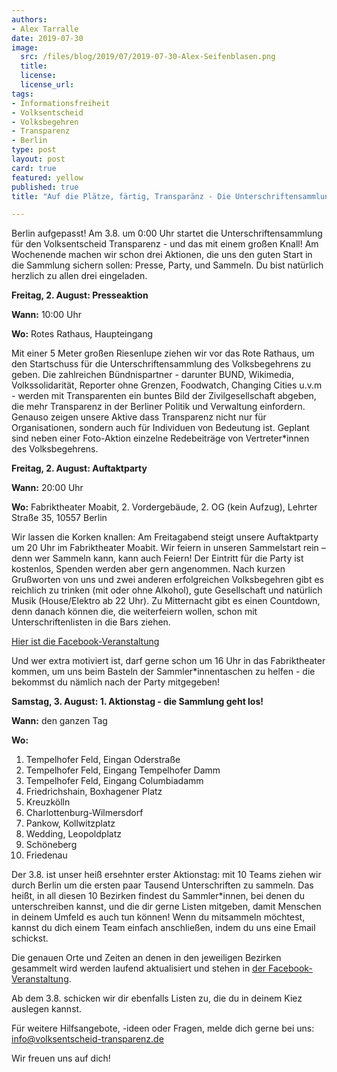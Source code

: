 ```yaml
---
authors:
- Alex Tarralle
date: 2019-07-30
image:
  src: /files/blog/2019/07/2019-07-30-Alex-Seifenblasen.png
  title:
  license:
  license_url:
tags:
- Informationsfreiheit
- Volksentscheid
- Volksbegehren
- Transparenz
- Berlin
type: post
layout: post
card: true
featured: yellow
published: true
title: "Auf die Plätze, färtig, Transparänz - Die Unterschriftensammlung ist am 3.8. am Start!"

---
```


Berlin aufgepasst! Am 3.8. um 0:00 Uhr startet die Unterschriftensammlung für den Volksentscheid Transparenz - und das mit einem großen Knall! Am Wochenende machen wir schon drei Aktionen, die uns den guten Start in die Sammlung sichern sollen: Presse, Party, und Sammeln. Du bist natürlich herzlich zu allen drei eingeladen.

**Freitag, 2. August: Presseaktion**

**Wann:** 10:00 Uhr

**Wo:** Rotes Rathaus, Haupteingang

Mit einer 5 Meter großen Riesenlupe ziehen wir vor das Rote Rathaus, um den Startschuss für die Unterschriftensammlung des Volksbegehrens zu geben. Die zahlreichen Bündnispartner - darunter BUND, Wikimedia, Volkssolidarität, Reporter ohne Grenzen, Foodwatch, Changing Cities u.v.m - werden mit Transparenten ein buntes Bild der Zivilgesellschaft abgeben, die mehr Transparenz in der Berliner Politik und Verwaltung einfordern. Genauso zeigen unsere Aktive dass Transparenz nicht nur für Organisationen, sondern auch für Individuen von Bedeutung ist. Geplant sind neben einer Foto-Aktion einzelne Redebeiträge von Vertreter\*innen des Volksbegehrens.


**Freitag, 2. August: Auftaktparty**

**Wann:** 20:00 Uhr

**Wo:** Fabriktheater Moabit, 2. Vordergebäude, 2. OG (kein Aufzug), Lehrter Straße 35, 10557 Berlin

Wir lassen die Korken knallen: Am Freitagabend steigt unsere Auftaktparty um 20 Uhr im Fabriktheater Moabit. Wir feiern in unseren Sammelstart rein – denn wer Sammeln kann, kann auch Feiern! Der Eintritt für die Party ist kostenlos, Spenden werden aber gern angenommen. Nach kurzen Grußworten von uns und zwei anderen erfolgreichen Volksbegehren gibt es reichlich zu trinken (mit oder ohne Alkohol), gute Gesellschaft und natürlich Musik (House/Elektro ab 22 Uhr). Zu Mitternacht gibt es einen Countdown, denn danach können die, die weiterfeiern wollen, schon mit Unterschriftenlisten in die Bars ziehen.

[Hier ist die Facebook-Veranstaltung](https://www.facebook.com/events/511122646309645/)

Und wer extra motiviert ist, darf gerne schon um 16 Uhr in das Fabriktheater kommen, um uns beim Basteln der Sammler\*innentaschen zu helfen - die bekommst du nämlich nach der Party mitgegeben!


**Samstag, 3. August: 1. Aktionstag - die Sammlung geht los!**

**Wann:** den ganzen Tag

**Wo:**


1. Tempelhofer Feld, Eingan Oderstraße
2. Tempelhofer Feld, Eingang Tempelhofer Damm
3. Tempelhofer Feld, Eingang Columbiadamm
4. Friedrichshain, Boxhagener Platz
5. Kreuzkölln
6. Charlottenburg-Wilmersdorf
7. Pankow, Kollwitzplatz
8. Wedding, Leopoldplatz
9. Schöneberg
10. Friedenau


Der 3.8. ist unser heiß ersehnter erster Aktionstag: mit 10 Teams ziehen wir durch Berlin um die ersten paar Tausend Unterschriften zu sammeln. Das heißt, in all diesen 10 Bezirken findest du Sammler\*innen, bei denen du unterschreiben kannst, und die dir gerne Listen mitgeben, damit Menschen in deinem Umfeld es auch tun können! Wenn du mitsammeln möchtest, kannst du dich einem Team einfach anschließen, indem du uns eine Email schickst.


Die genauen Orte und Zeiten an denen in den jeweiligen Bezirken gesammelt wird werden laufend aktualisiert und stehen in [der Facebook-Veranstaltung](https://www.facebook.com/events/933643463652115/).

Ab dem 3.8. schicken wir dir ebenfalls Listen zu, die du in deinem Kiez auslegen kannst.

Für weitere Hilfsangebote, -ideen oder Fragen, melde dich gerne bei uns: info@volksentscheid-transparenz.de

Wir freuen uns auf dich!
